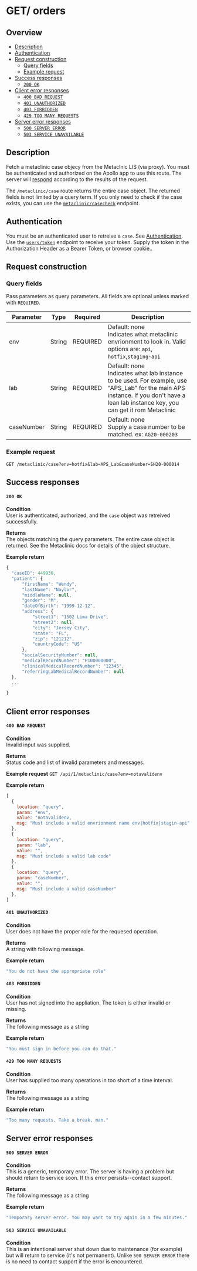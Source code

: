 # GET/ orders


## Overview

- [Description](#description)
- [Authentication](#authentication)
- [Request construction](#request-construction)
  - [Query fields](#query-fields)
  - [Example request](#example-request)
- [Success responses](#success-responses)
  - [`200 OK`](#200-ok)
- [Client error responses](#client-error-responses)
  - [`400 BAD REQUEST`](#400-bad-request)
  - [`401 UNAUTHORIZED`](#401-unauthorized)
  - [`403 FORBIDDEN`](#403-forbidden)
  - [`429 TOO MANY REQUESTS`](#429-too-many-requests)
- [Server error responses](#server-error-responses)
  - [`500 SERVER ERROR`](#500-server-error)
  - [`503 SERVICE UNAVAILABLE`](#503-service-unavailable)


## Description

Fetch a metaclinic case objecy from the Metaclnic LIS (via proxy). You must
be authenticated and authorized on the Apollo app to use this route. The server
will [respond](#success-responses) according to the results of the request.

The `/metaclinic/case` route returns the entire case object. The returned fields
is not limited by a query term. If you only need to check if the case exists,
you can use the [`metaclinic/casecheck`](./GET-casecheck.md) endpoint.

## Authentication

You must be an authenticated user to retreive a `case`. See [Authentication](../../../authentication/README.md).
Use the [`users/token`](../../users/get/token.md) endpoint to receive your token.
Supply the token in the Authorization Header as a Bearer Token, or browser cookie..

## Request construction

### Query fields

Pass parameters as query parameters. All fields are
optional unless marked with `REQUIRED`.

| Parameter                  | Type        | Required | Description                        |
|----------------------------|-------------| :------: |------------------------------------|
| env                        | String      | REQUIRED | Default: none<br>Indicates what metaclinic envrionment to look in. Valid options are: `api`, `hotfix`,`staging-api` |
| lab                        | String      | REQUIRED | Default: none<br>Indicates what lab instance to be used. For example, use "APS_Lab" for the main APS instance. If you don't have a lean lab instance key, you can get it rom Metaclinic |
| caseNumber                 | String      | REQUIRED | Default: none<br>Supply a case number to be matched. ex: `AG20-000203` |

### Example request

```GET /metaclinic/case?env=hotfix&lab=APS_Lab&caseNumber=SH20-000014```


## Success responses

#### `200 OK`

**Condition** \
User is authenticated, authorized, and the `case` object was retreived
successfully.

**Returns** \
The objects matching the query parameters. The entire case object is returned.
See the Metaclinic docs for details of the object structure.

**Example return**
``` Javascript
{
  "caseID": 449930,
  "patient": {
      "firstName": "Wendy",
      "lastName": "Naylor",
      "middleName": null,
      "gender": "M",
      "dateOfBirth": "1999-12-12",
      "address": {
          "street1": "1502 Lima Drive",
          "street2": null,
          "city": "Jersey City",
          "state": "FL",
          "zip": "121212",
          "countryCode": "US"
      },
      "socialSecurityNumber": null,
      "medicalRecordNumber": "P100000000",
      "clinicalMedicalRecordNumber": "12345",
      "referringLabMedicalRecordNumber": null
  },
  ...

}
```


## Client error responses

#### `400 BAD REQUEST`

**Condition** \
Invalid input was supplied.

**Returns** \
Status code and list of invalid parameters and messages.

**Example request**
```GET /api/1/metaclinic/case?env=notavalidenv```

**Example return**
``` Javascript
[
  {
    location: "query",
    param: "env",
    value: "notavalidenv,
    msg: "Must include a valid envrionment name env|hotfix|stagin-api"
  },
  {
    location: "query",
    param: "lab",
    value: "",
    msg: "Must include a valid lab code"
  },
  {
    location: "query",
    param: "caseNumber",
    value: "",
    msg: "Must include a valid caseNumber"
  },
]
```

#### `401 UNAUTHORIZED`
**Condition** \
User does not have the proper role for the requesed operation.

**Returns** \
A string with following message.

**Example return**
``` Javascript
"You do not have the appropriate role"
```

#### `403 FORBIDDEN`
**Condition** \
User has not signed into the appliation. The token is either invalid
or missing.

**Returns** \
The following message as a string

**Example return**
``` Javascript
"You must sign in before you can do that."
```

#### `429 TOO MANY REQUESTS`
**Condition** \
User has supplied too many operations in too short of a time interval.

**Returns** \
The following message as a string

**Example return**
``` Javascript
"Too many requests. Take a break, man."
```


## Server error responses


#### `500 SERVER ERROR`
**Condition** \
This is a generic, temporary error. The server is having a problem
but should return to service soon. If this error persists--contact support.

**Returns** \
The following message as a string

**Example return**
``` Javascript
"Temporary server error. You may want to try again in a few minutes."
```

#### `503 SERVICE UNAVAILABLE`
**Condition** \
This is an intentional server shut down due to maintenance
(for example) but will return to service (it's not permanent). Unlike
`500 SERVER ERROR` there is no need to contact support if the error is encountered.
